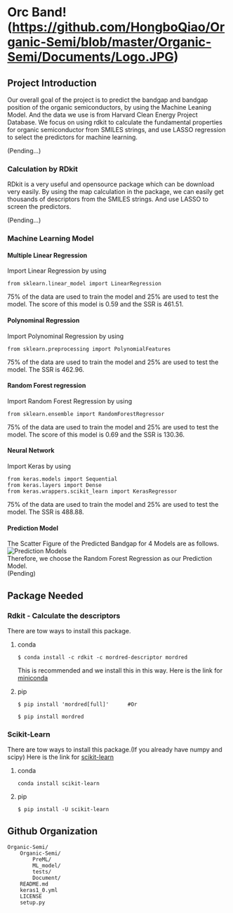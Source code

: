 # Orc Band!  (https://github.com/HongboQiao/Organic-Semi/blob/master/Organic-Semi/Documents/Logo.JPG)   

## Project Introduction
Our overall goal of the project is to predict the bandgap and bandgap position of the organic semiconductors, by using the Machine Leaning Model. And the data we use is from Harvard Clean Energy Project Database. We focus on using rdkit to calculate the fundamental properties for organic semiconductor from SMILES strings, and use LASSO regression to select the predictors for machine learning.

(Pending...)
### Calculation by RDkit
RDkit is a very useful and opensource package which can be download very easily. By using the map calculation in the package, we can easily get thousands of descriptors from the SMILES strings. And use LASSO to screen the predictors.

(Pending...)
### Machine Learning Model
#### Multiple Linear Regression
Import Linear Regression by using
```
from sklearn.linear_model import LinearRegression
```
75% of the data are used to train the model and 25% are used to test the model. The score of this model is 0.59 and the SSR is 461.51.
#### Polynominal Regression
Import Polynominal Regression by using
```
from sklearn.preprocessing import PolynomialFeatures
```
75% of the data are used to train the model and 25% are used to test the model. The SSR is 462.96.
#### Random Forest regression
Import Random Forest Regression by using
```
from sklearn.ensemble import RandomForestRegressor
```
75% of the data are used to train the model and 25% are used to test the model. The score of this model is 0.69 and the SSR is 130.36.
#### Neural Network
Import Keras by using
```
from keras.models import Sequential
from keras.layers import Dense
from keras.wrappers.scikit_learn import KerasRegressor
```
75% of the data are used to train the model and 25% are used to test the model. The SSR is 488.88.

#### Prediction Model
The Scatter Figure of the Predicted Bandgap for 4 Models are as follows.    
![Prediction Models](https://github.com/HongboQiao/Organic-Semi/blob/master/Organic-Semi/Documents/4ModelPlot.png)   
Therefore, we choose the Random Forest Regression as our Prediction Model.  
(Pending)
## Package Needed
### Rdkit - Calculate the descriptors
There are tow ways to install this package.
1. conda

    ```
    $ conda install -c rdkit -c mordred-descriptor mordred
    ```
    This is recommended and we install this in this way.
    Here is the link for [miniconda](http://conda.pydata.org/miniconda.html)

2. pip

    ```
    $ pip install 'mordred[full]'      #Or
    ```
    ```
    $ pip install mordred
    ```

### Scikit-Learn
There are tow ways to install this package.(If you already have numpy and scipy)
Here is the link for [scikit-learn](https://scikit-learn.org/stable/install.html)

1. conda

    ```
    conda install scikit-learn
    ```

2. pip

    ```
    $ pip install -U scikit-learn

    ```

## Github Organization
```
Organic-Semi/
    Organic-Semi/
        PreML/
        ML_model/
        tests/
        Document/
    README.md
    keras1_0.yml
    LICENSE
    setup.py
```
